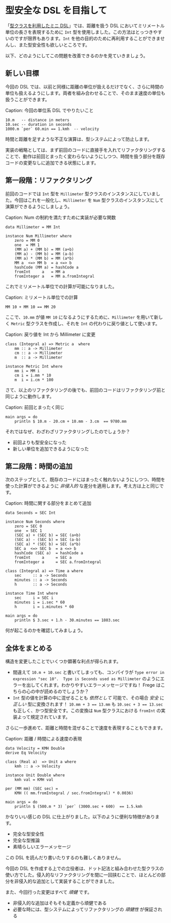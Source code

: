 # 型安全な DSL を目指して

「[型クラスを利用したミニ DSL](a-mini-dsl-with-type-classes.md)」では、距離を扱う DSL においてミリメートル単位の長さを表現するために `Int` 型を使用しました。この方法はとっつきやすいのですが限界もあります。`Int` を他の目的のために再利用することができませんし、また型安全性も欲しいところです。

以下、どのようにしてこの問題を改善できるのかを見ていきましょう。

## 新しい目標

今回の DSL では、以前と同様に距離の単位が扱えるだけでなく、さらに時間の単位も扱えるようにします。両者を組み合わせることで、そのまま速度の単位も扱うことができます。

Caption: 今回の単位系 DSL でやりたいこと

```
10.m   -- distance in meters
10.sec -- duration in seconds
1000.m `per` 60.min == 1.kmh  -- velocity
```

時間と距離を足すような不正な演算は、型システムによって防止します。

実装の戦略としては、まず前回のコードに直接手を入れてリファクタリングすることで、動作は前回とまったく変わらないようにしつつ、時間を扱う部分を既存コードの変更なしに追加できる状態にします。

## 第一段階：リファクタリング

前回のコードでは `Int` 型を `Millimeter` 型クラスのインスタンスにしていました。今回はこれを一般化し、`Millimeter` を `Num` 型クラスのインスタンスにして演算ができるようにしましょう。

Caption: Num の制約を満たすために実装が必要な関数

```
data Millimeter = MM Int

instance Num Millimeter where
    zero = MM 0
    one  = MM 1
    (MM a) + (MM b) = MM (a+b)
    (MM a) - (MM b) = MM (a-b)
    (MM a) * (MM b) = MM (a*b)
    MM a  <=> MM b  = a <=> b
    hashCode (MM a) = hashCode a
    fromInt     a   = MM a
    fromInteger a   = MM a.fromIntegral
```

これでミリメートル単位での計算が可能になりました。

Caption: ミリメートル単位での計算

```
MM 10 + MM 10 == MM 20
```

ここで、`10.mm` が値 `MM 10` になるようにするために、`Millimeter` を用いて新しく `Metric` 型クラスを作成し、それを `Int` の代わりに戻り値として使います。

Caption: 戻り値を Int から Millimeter に変更

```
class (Integral a) => Metric a  where
    mm :: a -> Millimeter
    cm :: a -> Millimeter
    m  :: a -> Millimeter

instance Metric Int where
    mm i = MM i
    cm i = i.mm * 10
    m  i = i.cm * 100
```

さて、以上のリファクタリングの後でも、前回のコードはリファクタリング前と同じように動作します。

Caption: 前回とまったく同じ

```
main args = do
    println $ 10.m - 20.cm + 10.mm - 3.cm  == 9780.mm
```

それではなぜ、わざわざリファクタリングしたのでしょうか？

* 前回よりも型安全になった
* 新しい単位を追加できるようになった

## 第二段階：時間の追加

次のステップとして、既存のコードにはまったく触れないようにしつつ、時間を使った計算ができるように _非侵入的_ な差分を適用します。考え方は上と同じです。

Caption: 時間に関する部分をまとめて追加

```
data Seconds = SEC Int

instance Num Seconds where
    zero = SEC 0
    one  = SEC 1
    (SEC a) + (SEC b) = SEC (a+b)
    (SEC a) - (SEC b) = SEC (a-b)
    (SEC a) * (SEC b) = SEC (a*b)
    SEC a  <=> SEC b  = a <=> b
    hashCode (SEC a)  = hashCode a
    fromInt     a     = SEC a
    fromInteger a     = SEC a.fromIntegral

class (Integral a) => Time a where
    sec     :: a -> Seconds
    minutes :: a -> Seconds
    h       :: a -> Seconds

instance Time Int where
    sec     i = SEC i
    minutes i = i.sec * 60
    h       i = i.minutes * 60

main args = do
    println $ 3.sec + 1.h - 30.minutes == 1803.sec
```

何が起こるのかを確認してみましょう。

## 全体をまとめる

構造を変更したことでいくつか顕著な利点が得られます。

* 間違えて `10.m + 10.sec` と書いてしまっても、コンパイラが `Type error in expression "sec 10".  Type is Seconds used as Millimeter` のようにエラーを出してくれます。わかりやすいエラーメッセージですね！ Frege はこちらの心の中が読めるのでしょうか？
* `Int` 型の値を計算の中に混ぜることも _依然として_ 可能で、その場合 _安全_ に _正しい_ 型に変換されます！ `10.mm + 3 == 13.mm` も `10.sec + 3 == 13.sec` も正しく、かつ型安全です。この変換は `Num` 型クラスにおける `fromInt` の実装よって規定されています。

さらに一歩進めて、距離と時間を混ぜることで速度を表現することもできます。

Caption: 距離 / 時間による速度の表現

```
data Velocity = KMH Double
derive Eq Velocity

class (Real a)  => Unit a where
    kmh :: a -> Velocity

instance Unit Double where
    kmh val = KMH val

per (MM mm) (SEC sec) =
    KMH (( mm.fromIntegral / sec.fromIntegral) * 0.0036)

main args = do
    println $ (500.m * 3) `per` (3000.sec + 600)  == 1.5.kmh
```

かなりいい感じの DSL に仕上がりました。以下のように便利な特徴があります。

* 完全な型安全性
* 完全な型推論
* 素晴らしいエラーメッセージ

この DSL を読んだり書いたりするのも難しくありません。

今回の DSL を作成する上での立役者は、ドット記法と組み合わせた型クラスの使い方でした。侵入的なリファクタリングを間に一回挟むことで、ほとんどの部分を非侵入的な追加として実装することができました。

また、今回行った変更はすべて _頑健_ です。

* 非侵入的な追加はそもそも定義から頑健である
* 必要な時には、型システムによってリファクタリングの _頑健性_ が保証される
